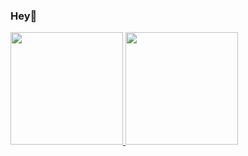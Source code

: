 ### Hey👋
 
<p align="left">
<a href="https://github.com/waldofx">
  <img height="180em" src="https://github-readme-stats-eight-theta.vercel.app/api?username=waldofx&show_icons=true&theme=algolia&include_all_commits=true&count_private=true"/>
<!--   <img height="180em" src="https://github-readme-stats-eight-theta.vercel.app/api/top-langs/?username=waldofx&layout=compact&langs_count=8&theme=algolia"/> #Jupiter notebook is too over-represented. -->
 
  <img height="180em" src="http://github-profile-summary-cards.vercel.app/api/cards/repos-per-language?username=waldofx&theme=algolia&exclude={exclude}"/>
</a>
</p>

<!--
**waldofx/waldofx** is a ✨ _special_ ✨ repository because its `README.md` (this file) appears on your GitHub profile.

Here are some ideas to get you started:

- 🔭 I’m currently working on ...
- 🌱 I’m currently learning ...
- 👯 I’m looking to collaborate on ...
- 🤔 I’m looking for help with ...
- 💬 Ask me about ...
- 📫 How to reach me: ...
- 😄 Pronouns: ...
- ⚡ Fun fact: ...
-->
